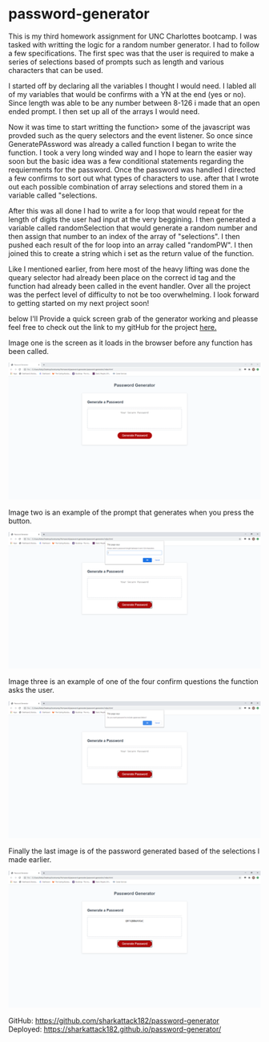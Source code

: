 # password-generator
<p>This is my third homework assignment for UNC Charlottes bootcamp. I was tasked with writting the logic for a random number generator. I had to follow a few specifications.
The first spec was that the user is required to make a series of selections based of prompts such as length and various characters that can be used.
</p>
<P>I started off by declaring all the variables I thought I would need. I labled all of my variables that would be confirms with a YN at the end (yes or no). Since length was able 
to be any number between 8-126 i made that an open ended prompt. I then set up all of the arrays I would need. 
</p>
<p>Now it was time to start writting the function> some of the javascript was provded such as the query selectors and the event listener. So once since GeneratePAssword was already a called function I began to write the function. I took a very long winded way and I hope to learn the easier way soon but the basic idea was a few conditional statements regarding the 
requierments for the password. Once the password was handled I directed a few confirms to sort out what types of characters to use. after that I wrote out each possible combination of array selections and stored them in a variable called "selections. 
</p>
<p>
After this was all done I had to write a for loop that would repeat for the length of digits the user had input at the very beggining. I then generated a variable called randomSelection that would generate a random number and then assign that number to an index of the array of "selections". I then pushed each result of the for loop into an array called "randomPW". I then joined this to create a string which i set as the return value of the function. 
</p>
<p>Like I mentioned earlier, from here most of the heavy lifting was done the queary selector had already been place on the correct id tag and the function had already been called in the event handler. Over all the project was the perfect level of difficulty to not be too overwhelming. I look forward to getting started on my next project soon!
</p>

<p>below I'll Provide a quick screen grab of the generator working and pleasse feel free to check out the link to my gitHub for the project <a href = "https://github.com/sharkattack182/password-generator">here.<a></p>

<p>Image one is the screen as it loads in the browser before any function has been called.</p>
<img src= "Assets/Capture.PNG" alt= "homepage untouched">
<p>Image two is an example of the prompt that generates when you press the button. </p>
<img src= "Assets/Capture2.PNG" alt= "prompt example">
<p>Image three is an example of one of the four confirm questions the function asks the user.</p>
<img src= "Assets/Capture3.PNG" alt= "confirm example">
<p>Finally the last image is of the password generated based of the selections I made earlier.</p>
<img src= "Assets/Capture4.PNG" alt= "generated password">

GitHub: https://github.com/sharkattack182/password-generator
<br>
Deployed: https://sharkattack182.github.io/password-generator/
